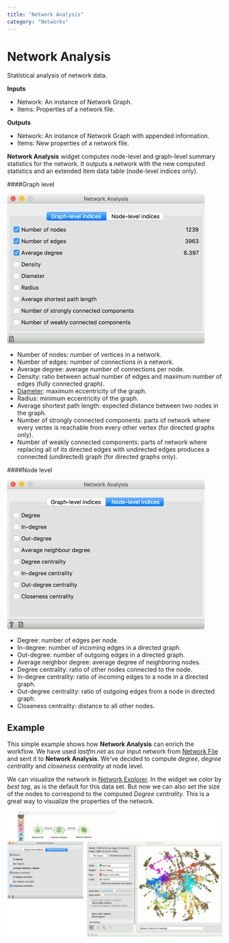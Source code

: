 ```yaml
---
title: "Network Analysis"
category: "Networks"
---
```

Network Analysis
================

Statistical analysis of network data.

**Inputs**

- Network: An instance of Network Graph.
- Items: Properties of a network file.

**Outputs**

- Network: An instance of Network Graph with appended information.
- Items: New properties of a network file.

**Network Analysis** widget computes node-level and graph-level summary statistics for the network. It outputs a network with the new computed statistics and an extended item data table (node-level indices only).

####Graph level

![](/widget-catalog/networks/images/Network-Analysis-graph.png)

- Number of nodes: number of vertices in a network.
- Number of edges: number of connections in a network.
- Average degree: average number of connections per node.
- Density: ratio between actual number of edges and maximum number of edges (fully connected graph).
- [Diameter](http://networkx.github.io/documentation/networkx-1.7/reference/generated/networkx.algorithms.distance_measures.diameter.html#diameter): maximum eccentricity of the graph.
- Radius: minimum eccentricity of the graph.
- Average shortest path length: expected distance between two nodes in the graph.
- Number of strongly connected components: parts of network where every vertex is reachable from every other vertex (for directed graphs only).
- Number of weakly connected components: parts of network where replacing all of its directed edges with undirected edges produces a connected (undirected) graph (for directed graphs only).

####Node level

![](/widget-catalog/networks/images/Network-Analysis-nodes.png)

- Degree: number of edges per node.
- In-degree: number of incoming edges in a directed graph.
- Out-degree: number of outgoing edges in a directed graph.
- Average neighbor degree: average degree of neighboring nodes.
- Degree centrality: ratio of other nodes connected to the node.
- In-degree centrality: ratio of incoming edges to a node in a directed graph.
- Out-degree centrality: ratio of outgoing edges from a node in directed graph.
- Closeness centrality: distance to all other nodes.

Example
-------

This simple example shows how **Network Analysis** can enrich the workflow. We have used *lastfm.net* as our input network from [Network File](/widget-catalog/networks/networkfile) and sent it to **Network Analysis**. We've decided to compute *degree*, *degree centrality* and *closeness centrality* at node level.

We can visualize the network in [Network Explorer](/widget-catalog/networks/networkexplorer). In the widget we color by *best tag*, as is the default for this data set. But now we can also set the size of the nodes to correspond to the computed *Degree centrality*. This is a great way to visualize the properties of the network.

![](/widget-catalog/networks/images/network-analysis-example.png)
